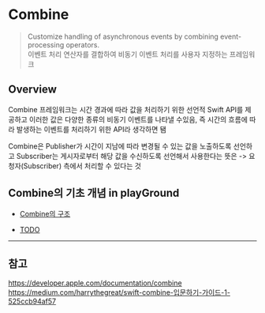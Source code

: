 # Combine

> Customize handling of asynchronous events by combining event-processing operators.
> <br/>
> 이벤트 처리 연산자를 결합하여 비동기 이벤트 처리를 사용자 지정하는 프레임워크
> <br/>

## Overview

Combine 프레임워크는 시간 경과에 따라 값을 처리하기 위한 선언적 Swift API를 제공하고 이러한 값은 다양한 종류의 비동기 이벤트를 나타낼 수있음, 즉 시간의 흐름에 따라 발생하는 이벤트를 처리하기 위한 API라 생각하면 됌
<br/>

Combine은 Publisher가 시간이 지남에 따라 변경될 수 있는 값을 노출하도록 선언하고 Subscriber는 게시자로부터 해당 값을 수신하도록 선언해서 사용한다는 뜻은 -> 요청자(Subscriber) 측에서 처리할 수 있다는 것
<br/>

## Combine의 기초 개념 in playGround

- [Combine의 구조]()

- [TODO]()

---

## 참고

https://developer.apple.com/documentation/combine
<br/>
https://medium.com/harrythegreat/swift-combine-입문하기-가이드-1-525ccb94af57
<br/>
